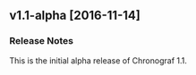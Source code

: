 ## v1.1-alpha [2016-11-14]

### Release Notes

This is the initial alpha release of Chronograf 1.1.
